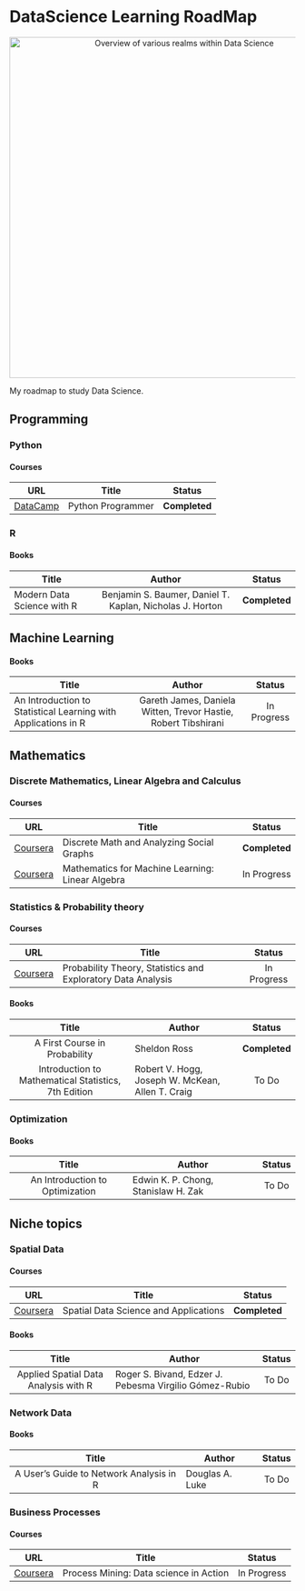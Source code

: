 # DataScience Learning RoadMap

<p align="center"> 
<img src="../DataScience_Overview.jpg" alt="Overview of various realms within Data Science" width="600">
</p>

My roadmap to study Data Science.

## Programming
### Python
#### Courses
| URL | Title | Status |
| :---: | --- | :---: |
| [DataCamp](https://www.datacamp.com/tracks/python-programmer) | Python Programmer | **Completed** |

### R
#### Books
| Title | Author | Status |
| --- | :---: | :---: |
| Modern Data Science with R | Benjamin S. Baumer, Daniel T. Kaplan, Nicholas J. Horton | **Completed** |

## Machine Learning
#### Books
| Title | Author | Status |
| --- | :---: | :---: |
| An Introduction to Statistical Learning with Applications in R | Gareth James, Daniela Witten, Trevor Hastie, Robert Tibshirani | In Progress|

## Mathematics

### Discrete Mathematics, Linear Algebra and Calculus
#### Courses
| URL | Title | Status |
| :---: | --- | :---: |
| [Coursera](https://www.coursera.org/learn/discrete-math-and-analyzing-social-graphs)| Discrete Math and Analyzing Social Graphs | **Completed** |
| [Coursera](https://www.coursera.org/learn/linear-algebra-machine-learning)| Mathematics for Machine Learning: Linear Algebra | In Progress |

### Statistics & Probability theory
#### Courses
| URL | Title | Status |
| :---: | --- | :---: |
| [Coursera](https://www.coursera.org/learn/probability-theory-statistics)| Probability Theory, Statistics and Exploratory Data Analysis | In Progress |
#### Books
| Title | Author | Status |
| :---: | --- | :---: |
| A First Course in Probability| Sheldon Ross| **Completed** |
| Introduction to Mathematical Statistics, 7th Edition| Robert V. Hogg, Joseph W. McKean, Allen T. Craig| To Do |


### Optimization
#### Books
| Title | Author | Status |
| :---: | --- | :---: |
| An Introduction to Optimization| Edwin K. P. Chong, Stanislaw H. Zak| To Do |

## Niche topics 
### Spatial Data
#### Courses
| URL | Title | Status |
| :---: | --- | :---: |
| [Coursera](https://www.coursera.org/learn/spatial-data-science)| Spatial Data Science and Applications | **Completed** |
#### Books
| Title | Author | Status |
| :---: | --- | :---: |
| Applied Spatial Data Analysis with R| Roger S. Bivand, Edzer J. Pebesma Virgilio Gómez-Rubio| To Do |

### Network Data
#### Books
| Title | Author | Status |
| :---: | --- | :---: |
| A User’s Guide to Network Analysis in R| Douglas A. Luke| To Do |

### Business Processes
#### Courses
| URL | Title | Status |
| :---: | --- | :---: |
| [Coursera](https://www.coursera.org/learn/process-mining)| Process Mining: Data science in Action | In Progress |